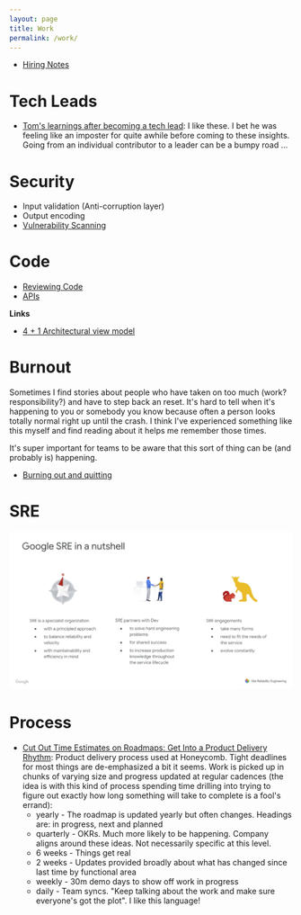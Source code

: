 ```yaml
---
layout: page
title: Work
permalink: /work/
---
```


* [Hiring Notes](/2021/09/14/hiring-notes.html)

# Tech Leads

* [Tom's learnings after becoming a tech lead](https://tomgamon.com/posts/things-i-have-learned-new-tech-lead/): I like these. I bet he was feeling like an imposter for quite awhile before coming to these insights. Going from an individual contributor to a leader can be a bumpy road ...

# Security

* Input validation (Anti-corruption layer)
* Output encoding
* [Vulnerability Scanning](/videos/2021/08/29/vulnerability-scanning.html)

# Code

* [Reviewing Code](/code/2021/09/02/reviewing-code.html)
* [APIs](/code/2021/08/29/apis.html)

**Links**

* [4 + 1 Architectural view model](https://en.wikipedia.org/wiki/4%2B1_architectural_view_model#:~:text=4%2B1%20is%20a%20view,system%20engineers%2C%20and%20project%20managers.)

# Burnout

Sometimes I find stories about people who have taken on too much (work? responsibility?) and have to step back an reset. It's hard to tell when it's happening to you or somebody you know because often a person looks totally normal right up until the crash. I think I've experienced something like this myself and find reading about it helps me remember those times.

It's super important for teams to be aware that this sort of thing can be (and probably is) happening.

* [Burning out and quitting](https://mayakaczorowski.com/blogs/burnout)

# SRE

![google sre in a nutshell](/assets/images/google_sre_in_a_nutshell.jpg)

# Process

* [Cut Out Time Estimates on Roadmaps: Get Into a Product Delivery Rhythm](https://www.honeycomb.io/blog/product-strategy-and-roadmap-timing/): Product delivery process used at Honeycomb. Tight deadlines for most things are de-emphasized a bit it seems. Work is picked up in chunks of varying size and progress updated at regular cadences (the idea is with this kind of process spending time drilling into trying to figure out exactly how long something will take to complete is a fool's errand):
  * yearly - The roadmap is updated yearly but often changes. Headings are: in progress, next and planned
  * quarterly - OKRs. Much more likely to be happening. Company aligns around these ideas. Not necessarily specific at this level.
  * 6 weeks - Things get real
  * 2 weeks - Updates provided broadly about what has changed since last time by functional area
  * weekly - 30m demo days to show off work in progress
  * daily - Team syncs. "Keep talking about the work and make sure everyone's got the plot". I like this language!
